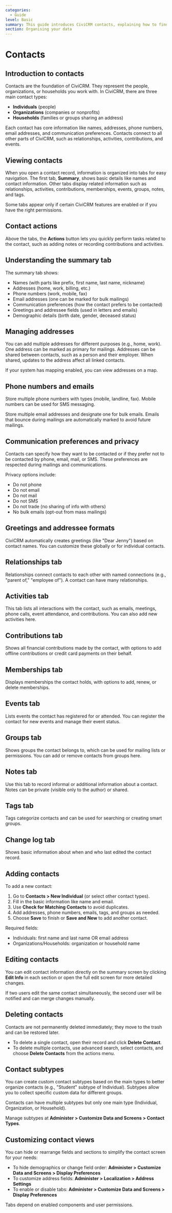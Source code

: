 ```yaml
---
categories:
  - Guide  
level: Basic  
summary: This guide introduces CiviCRM contacts, explaining how to find, add, edit, and delete contacts, and how to understand and customize contact information for non-expert nonprofit users.  
section: Organising your data  
---
```


# Contacts

## Introduction to contacts

Contacts are the foundation of CiviCRM. They represent the people, organizations, or households you work with. In CiviCRM, there are three main contact types:

- **Individuals** (people)
- **Organizations** (companies or nonprofits)
- **Households** (families or groups sharing an address)

Each contact has core information like names, addresses, phone numbers, email addresses, and communication preferences. Contacts connect to all other parts of CiviCRM, such as relationships, activities, contributions, and events.

## Viewing contacts

When you open a contact record, information is organized into tabs for easy navigation. The first tab, **Summary**, shows basic details like names and contact information. Other tabs display related information such as relationships, activities, contributions, memberships, events, groups, notes, and tags.

Some tabs appear only if certain CiviCRM features are enabled or if you have the right permissions.

## Contact actions

Above the tabs, the **Actions** button lets you quickly perform tasks related to the contact, such as adding notes or recording contributions and activities.

## Understanding the summary tab

The summary tab shows:

- Names (with parts like prefix, first name, last name, nickname)
- Addresses (home, work, billing, etc.)
- Phone numbers (work, mobile, fax)
- Email addresses (one can be marked for bulk mailings)
- Communication preferences (how the contact prefers to be contacted)
- Greetings and addressee fields (used in letters and emails)
- Demographic details (birth date, gender, deceased status)

## Managing addresses

You can add multiple addresses for different purposes (e.g., home, work). One address can be marked as primary for mailings. Addresses can be shared between contacts, such as a person and their employer. When shared, updates to the address affect all linked contacts.

If your system has mapping enabled, you can view addresses on a map.

## Phone numbers and emails

Store multiple phone numbers with types (mobile, landline, fax). Mobile numbers can be used for SMS messaging.

Store multiple email addresses and designate one for bulk emails. Emails that bounce during mailings are automatically marked to avoid future mailings.

## Communication preferences and privacy

Contacts can specify how they want to be contacted or if they prefer not to be contacted by phone, email, mail, or SMS. These preferences are respected during mailings and communications.

Privacy options include:

- Do not phone
- Do not email
- Do not mail
- Do not SMS
- Do not trade (no sharing of info with others)
- No bulk emails (opt-out from mass mailings)

## Greetings and addressee formats

CiviCRM automatically creates greetings (like "Dear Jenny") based on contact names. You can customize these globally or for individual contacts.

## Relationships tab

Relationships connect contacts to each other with named connections (e.g., "parent of," "employee of"). A contact can have many relationships.

## Activities tab

This tab lists all interactions with the contact, such as emails, meetings, phone calls, event attendance, and contributions. You can also add new activities here.

## Contributions tab

Shows all financial contributions made by the contact, with options to add offline contributions or credit card payments on their behalf.

## Memberships tab

Displays memberships the contact holds, with options to add, renew, or delete memberships.

## Events tab

Lists events the contact has registered for or attended. You can register the contact for new events and manage their event status.

## Groups tab

Shows groups the contact belongs to, which can be used for mailing lists or permissions. You can add or remove contacts from groups here.

## Notes tab

Use this tab to record informal or additional information about a contact. Notes can be private (visible only to the author) or shared.

## Tags tab

Tags categorize contacts and can be used for searching or creating smart groups.

## Change log tab

Shows basic information about when and who last edited the contact record.

## Adding contacts

To add a new contact:

1. Go to **Contacts > New Individual** (or select other contact types).
2. Fill in the basic information like name and email.
3. Use **Check for Matching Contacts** to avoid duplicates.
4. Add addresses, phone numbers, emails, tags, and groups as needed.
5. Choose **Save** to finish or **Save and New** to add another contact.

Required fields:

- Individuals: first name and last name OR email address
- Organizations/Households: organization or household name

## Editing contacts

You can edit contact information directly on the summary screen by clicking **Edit Info** in each section or open the full edit screen for more detailed changes.

If two users edit the same contact simultaneously, the second user will be notified and can merge changes manually.

## Deleting contacts

Contacts are not permanently deleted immediately; they move to the trash and can be restored later.

- To delete a single contact, open their record and click **Delete Contact**.
- To delete multiple contacts, use advanced search, select contacts, and choose **Delete Contacts** from the actions menu.

## Contact subtypes

You can create custom contact subtypes based on the main types to better organize contacts (e.g., "Student" subtype of Individual). Subtypes allow you to collect specific custom data for different groups.

Contacts can have multiple subtypes but only one main type (Individual, Organization, or Household).

Manage subtypes at **Administer > Customize Data and Screens > Contact Types**.

## Customizing contact views

You can hide or rearrange fields and sections to simplify the contact screen for your needs:

- To hide demographics or change field order: **Administer > Customize Data and Screens > Display Preferences**
- To customize address fields: **Administer > Localization > Address Settings**
- To enable or disable tabs: **Administer > Customize Data and Screens > Display Preferences**

Tabs depend on enabled components and user permissions.
